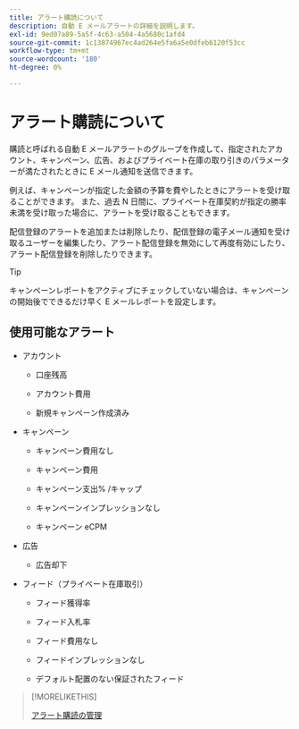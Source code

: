 ```yaml
---
title: アラート購読について
description: 自動 E メールアラートの詳細を説明します。
exl-id: 9ed07a89-5a5f-4c63-a504-4a5680c1afd4
source-git-commit: 1c13874967ec4ad264e5fa6a5e0dfeb6120f53cc
workflow-type: tm+mt
source-wordcount: '180'
ht-degree: 0%

---
```


# アラート購読について

購読と呼ばれる自動 E メールアラートのグループを作成して、指定されたアカウント、キャンペーン、広告、およびプライベート在庫の取り引きのパラメーターが満たされたときに E メール通知を送信できます。

例えば、キャンペーンが指定した金額の予算を費やしたときにアラートを受け取ることができます。 また、過去 N 日間に、プライベート在庫契約が指定の勝率未満を受け取った場合に、アラートを受け取ることもできます。

配信登録のアラートを追加または削除したり、配信登録の電子メール通知を受け取るユーザーを編集したり、アラート配信登録を無効にして再度有効にしたり、アラート配信登録を削除したりできます。

>[!TIP]
>
> キャンペーンレポートをアクティブにチェックしていない場合は、キャンペーンの開始後でできるだけ早く E メールレポートを設定します。

## 使用可能なアラート

* アカウント

   * 口座残高

   * アカウント費用

   * 新規キャンペーン作成済み

* キャンペーン

   * キャンペーン費用なし

   * キャンペーン費用

   * キャンペーン支出% /キャップ

   * キャンペーンインプレッションなし

   * キャンペーン eCPM

* 広告

   * 広告却下

* フィード（プライベート在庫取引）

   * フィード獲得率

   * フィード入札率

   * フィード費用なし

   * フィードインプレッションなし

   * デフォルト配置のない保証されたフィード

>[!MORELIKETHIS]
>
>[アラート購読の管理](alerts-manage.md)
